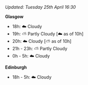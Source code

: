 *Updated: Tuesday 25th April 16:30*

**Glasgow**

* 18h: :cloud: Cloudy
* 19h: :partly_sunny: Partly Cloudy [:cloud: as of 10h]
* 20h: :cloud: Cloudy [:partly_sunny: as of 10h]
* 21h - 23h: :partly_sunny: Partly Cloudy
* 0h - 5h: :cloud: Cloudy

**Edinburgh**

* 18h - 5h: :cloud: Cloudy
